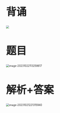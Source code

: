 # 背诵

<img src="https://cvp.oss-cn-shanghai.aliyuncs.com/picgo/202310221106730.png" style="zoom:50%;" />



# 题目

<img src="https://cvp.oss-cn-shanghai.aliyuncs.com/picgo/202310221132757.png" alt="image-20231022113258617" style="zoom:50%;" />

# 解析+答案

<img src="https://cvp.oss-cn-shanghai.aliyuncs.com/picgo/202310212213058.png" alt="image-20231021221315940" style="zoom:50%;" />



